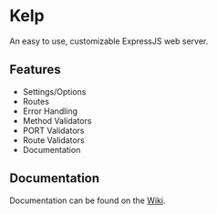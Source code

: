 # Kelp

An easy to use, customizable ExpressJS web server.

## Features

- Settings/Options
- Routes
- Error Handling
- Method Validators
- PORT Validators
- Route Validators
- Documentation

## Documentation

Documentation can be found on the [Wiki](https://github.com/znci/kelp/wiki).
